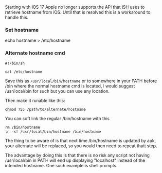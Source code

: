 Starting with iOS 17 Apple no longer supports the API that iSH uses to retrieve hostname from iOS. Until that is resolved this is a
workaround to handle this.

### Set hostname

echo hostname > /etc/hostname

### Alternate hostname cmd

```shell
#!/bin/sh

cat /etc/hostname
```

Save this as `/usr/local/bin/hostname` or to somewhere in your PATH before /bin where the
normal hostname cmd is located, I would suggest /usr/local/bin for such but you can use any location.

Then make it runable like this:

```shell
chmod 755 /path/to/alternate/hostname
```

You can soft link the regular /bin/hostname with this

```shell
rm /bin/hostname
ln -sf /usr/local/bin/hostname /bin/hostname
```

The thing to be aware of is that next time /bin/hostname is updated by apk, your alternate will be replaced, so you would then need to repeat thatt step.

The advantage by doing this is that there is no risk any script not having /usr/local/bin
in PATH will end up displaying "localhost" instead of the intended hostname.
One such example is shell prompts.
